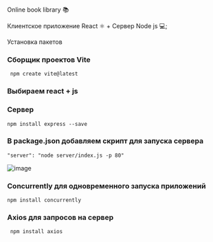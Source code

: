 Online book library 📚

Клиентское приложение React &#9883; + Сервер Node js &#128187;;

Установка пакетов 
### Сборщик проектов Vite

```
 npm create vite@latest
```

### Выбираем react + js

### Сервер

```
npm install express --save
```

### В package.json добавляем скрипт для запуска сервера

```
"server": "node server/index.js -p 80"
```

![image](https://github.com/ScherbakovM/ReactBookLib/assets/109952823/a9809c38-1325-4bd3-a50b-7c0f19fedc6f)


### Concurrently для одновременного запуска приложений

```
npm install concurrently
```

### Axios для запросов на сервер

```
 npm install axios 
```
